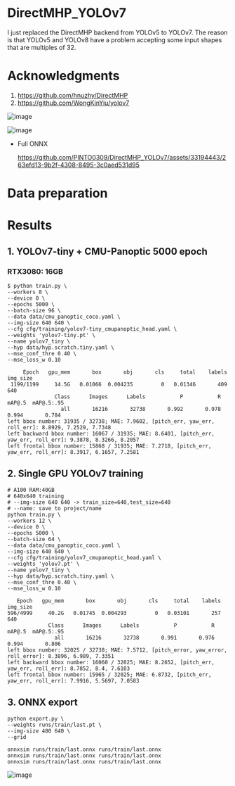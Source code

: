 # DirectMHP_YOLOv7
I just replaced the DirectMHP backend from YOLOv5 to YOLOv7. The reason is that YOLOv5 and YOLOv8 have a problem accepting some input shapes that are multiples of 32.

# Acknowledgments
1. https://github.com/hnuzhy/DirectMHP
2. https://github.com/WongKinYiu/yolov7

![image](https://github.com/PINTO0309/DirectMHP_YOLOv7/assets/33194443/49687e96-d158-4148-9f86-af507455cfd4)

![image](https://github.com/PINTO0309/DirectMHP_YOLOv7/assets/33194443/7e1aeaf9-6836-431e-9321-0bf4c2902540)


- Full ONNX

  https://github.com/PINTO0309/DirectMHP_YOLOv7/assets/33194443/263efd13-9b2f-4308-8495-3c0aed531d95



# Data preparation

# Results
## 1. YOLOv7-tiny + CMU-Panoptic 5000 epoch
### RTX3080: 16GB
```
$ python train.py \
--workers 8 \
--device 0 \
--epochs 5000 \
--batch-size 96 \
--data data/cmu_panoptic_coco.yaml \
--img-size 640 640 \
--cfg cfg/training/yolov7-tiny_cmupanoptic_head.yaml \
--weights 'yolov7-tiny.pt' \
--name yolov7_tiny \
--hyp data/hyp.scratch.tiny.yaml \
--mse_conf_thre 0.40 \
--mse_loss_w 0.10

     Epoch   gpu_mem       box       obj       cls     total    labels  img_size
 1199/1199     14.5G   0.01066  0.004235         0   0.01346       409       640
               Class      Images      Labels           P           R      mAP@.5  mAP@.5:.95
                 all       16216       32738       0.992       0.978       0.994       0.784
left bbox number: 31935 / 32738; MAE: 7.9602, [pitch_err, yaw_err, roll_err]: 8.8929, 7.2529, 7.7348
left backward bbox number: 16067 / 31935; MAE: 8.6401, [pitch_err, yaw_err, roll_err]: 9.3878, 8.3266, 8.2057
left frontal bbox number: 15868 / 31935; MAE: 7.2718, [pitch_err, yaw_err, roll_err]: 8.3917, 6.1657, 7.2581
```

## 2. Single GPU YOLOv7 training
```
# A100 RAM:40GB
# 640x640 training
# --img-size 640 640 -> train_size=640,test_size=640
# --name: save to project/name
python train.py \
--workers 12 \
--device 0 \
--epochs 5000 \
--batch-size 64 \
--data data/cmu_panoptic_coco.yaml \
--img-size 640 640 \
--cfg cfg/training/yolov7_cmupanoptic_head.yaml \
--weights 'yolov7.pt' \
--name yolov7_tiny \
--hyp data/hyp.scratch.tiny.yaml \
--mse_conf_thre 0.40 \
--mse_loss_w 0.10

   Epoch   gpu_mem       box       obj       cls     total    labels  img_size
596/4999     40.2G   0.01745  0.004293         0   0.03101       257       640
             Class      Images      Labels           P           R      mAP@.5  mAP@.5:.95
               all       16216       32738       0.991       0.976       0.994       0.806
left bbox number: 32025 / 32738; MAE: 7.5712, [pitch_error, yaw_error, roll_error]: 8.3896, 6.989, 7.3351
left backward bbox number: 16060 / 32025; MAE: 8.2652, [pitch_err, yaw_err, roll_err]: 8.7852, 8.4, 7.6103
left frontal bbox number: 15965 / 32025; MAE: 6.8732, [pitch_err, yaw_err, roll_err]: 7.9916, 5.5697, 7.0583
```

## 3. ONNX export
```
python export.py \
--weights runs/train/last.pt \
--img-size 480 640 \
--grid

onnxsim runs/train/last.onnx runs/train/last.onnx
onnxsim runs/train/last.onnx runs/train/last.onnx
onnxsim runs/train/last.onnx runs/train/last.onnx
```
![image](https://github.com/PINTO0309/DirectMHP_YOLOv7/assets/33194443/f354b20a-1442-4672-b7f4-8bdc658865bb)

